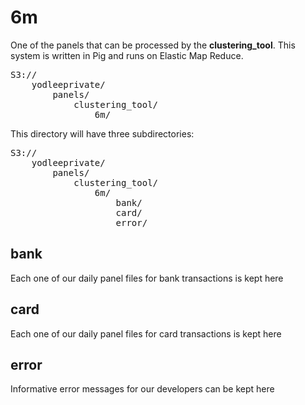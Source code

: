 6m
=============
One of the panels that can be processed by the **clustering_tool**.  This system is written in Pig and runs on Elastic Map Reduce.

<pre>
S3://
	yodleeprivate/
		panels/
			clustering_tool/
				6m/
</pre>


This directory will have three subdirectories:
<pre>
S3://
	yodleeprivate/
		panels/
			clustering_tool/
				6m/
					bank/
					card/
					error/
</pre>

## bank
Each one of our daily panel files for bank transactions is kept here

## card
Each one of our daily panel files for card transactions is kept here

## error
Informative error messages for our developers can be kept here

